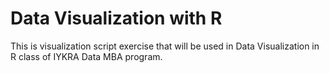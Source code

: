 # Data Visualization with R

This is visualization script exercise that will be used in Data Visualization in R class of IYKRA Data MBA program.
